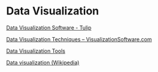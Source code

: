# Data Visualization

[Data Visualization Software - Tulip]( http://tulip.labri.fr/TulipDrupal/ )

[Data Visualization Techniques – VisualizationSoftware.com]( http://www.visualizationsoftware.com/ )

[Data Visualization Tools]( http://www.data-visualization-tools.com/ )

[Data visualization (Wikipedia)]( http://en.wikipedia.org/wiki/Data_visualization )